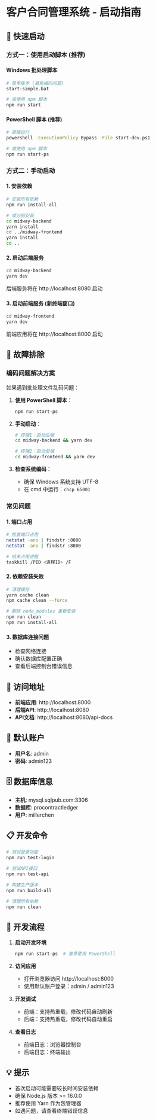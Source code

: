 # 客户合同管理系统 - 启动指南

## 🚀 快速启动

### 方式一：使用启动脚本 (推荐)

#### Windows 批处理脚本
```bash
# 简单版本 (避免编码问题)
start-simple.bat

# 或使用 npm 脚本
npm run start
```

#### PowerShell 脚本 (推荐)
```bash
# 直接运行
powershell -ExecutionPolicy Bypass -File start-dev.ps1

# 或使用 npm 脚本
npm run start-ps
```

### 方式二：手动启动

#### 1. 安装依赖
```bash
# 安装所有依赖
npm run install-all

# 或分别安装
cd midway-backend
yarn install
cd ../midway-frontend
yarn install
cd ..
```

#### 2. 启动后端服务
```bash
cd midway-backend
yarn dev
```
后端服务将在 http://localhost:8080 启动

#### 3. 启动前端服务 (新终端窗口)
```bash
cd midway-frontend
yarn dev
```
前端应用将在 http://localhost:8000 启动

## 🔧 故障排除

### 编码问题解决方案

如果遇到批处理文件乱码问题：

1. **使用 PowerShell 脚本**：
   ```bash
   npm run start-ps
   ```

2. **手动启动**：
   ```bash
   # 终端1：启动后端
   cd midway-backend && yarn dev
   
   # 终端2：启动前端
   cd midway-frontend && yarn dev
   ```

3. **检查系统编码**：
   - 确保 Windows 系统支持 UTF-8
   - 在 cmd 中运行：`chcp 65001`

### 常见问题

#### 1. 端口占用
```bash
# 检查端口占用
netstat -ano | findstr :8080
netstat -ano | findstr :8000

# 结束占用进程
taskkill /PID <进程ID> /F
```

#### 2. 依赖安装失败
```bash
# 清理缓存
yarn cache clean
npm cache clean --force

# 删除 node_modules 重新安装
npm run clean
npm run install-all
```

#### 3. 数据库连接问题
- 检查网络连接
- 确认数据库配置正确
- 查看后端控制台错误信息

## 📱 访问地址

- **前端应用**: http://localhost:8000
- **后端API**: http://localhost:8080
- **API文档**: http://localhost:8080/api-docs

## 🔑 默认账户

- **用户名**: admin
- **密码**: admin123

## 🗄️ 数据库信息

- **主机**: mysql.sqlpub.com:3306
- **数据库**: procontractledger
- **用户**: millerchen

## 📋 开发命令

```bash
# 测试登录功能
npm run test-login

# 测试API接口
npm run test-api

# 构建生产版本
npm run build-all

# 清理所有依赖
npm run clean
```

## 🎯 开发流程

1. **启动开发环境**
   ```bash
   npm run start-ps  # 推荐使用 PowerShell
   ```

2. **访问应用**
   - 打开浏览器访问 http://localhost:8000
   - 使用默认账户登录：admin / admin123

3. **开发调试**
   - 前端：支持热重载，修改代码自动刷新
   - 后端：支持热重载，修改代码自动重启

4. **查看日志**
   - 前端日志：浏览器控制台
   - 后端日志：终端输出

## 💡 提示

- 首次启动可能需要较长时间安装依赖
- 确保 Node.js 版本 >= 16.0.0
- 推荐使用 Yarn 作为包管理器
- 如遇问题，请查看终端错误信息

